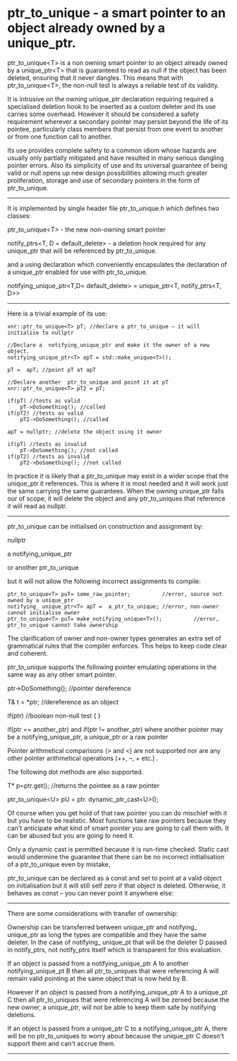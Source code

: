 # ptr_to_unique - a smart pointer to an object already owned by a unique_ptr.

ptr_to_unique&lt;T&gt; is a non owning smart pointer to an object already owned by a unique_ptr&lt;T&gt; that is guaranteed to read as null if the object has been deleted, ensuring that it never dangles. This means that with ptr_to_unique&lt;T&gt;, the non-null test is always a reliable test of its validity.

It is intrusive on the owning unique_ptr declaration requiring required a specialised deletion hook to be inserted as a custom deleter and its use carries some overhead. However it should be considered a safety requirement wherever a secondary pointer may persist beyond the life of its pointee, particularly class members that persist from one event to another or from one function call to another.

Its use provides complete safety to a common idiom whose hazards are usually only partially mitigated and have resulted in many serious dangling pointer errors.
Also its simplicity of use and its universal guarantee of being valid or null opens up new design possibilities allowing much greater proliferation, storage and use of secondary pointers in the form of ptr_to_unique.
________________________________________________________________________________

It is implemented by single header file ptr_to_unique.h which defines two classes: 

ptr_to_unique&lt;T&gt; - the new non-owning smart pointer

notify_ptrs<T, D = default_delete<T>> - a deletion hook required for any unique_ptr that will be referenced by ptr_to_unique.

and a using declaration which conveniently encapsulates the declaration of a unique_ptr enabled for use with ptr_to_unique.

notifying_unique_ptr<T,D= default_delete<T>> 
= unique_ptr<T, notify_ptrs<T, D>>
________________________________________________________________________________

Here is a trivial example of its use:

	xnr::ptr_to_unique<T> pT; //declare a ptr_to_unique – it will initialise to nullptr

	//Declare a  notifying_unique_ptr and make it the owner of a new object.
	notifying_unique_ptr<T> apT = std::make_unique<T>();

	pT =  apT; //point pT at apT

	//Declare another  ptr_to_unique and point it at pT
	xnr::ptr_to_unique<T> pT2 = pT;

	if(pT) //tests as valid
		pT->DoSomething(); //called
	if(pT2) //tests as valid
		pT2->DoSomething(); //called

	apT = nullptr; //delete the object using it owner

	if(pT) //tests as invalid
		pT->DoSomething(); //not called
	if(pT2) //tests as invalid
		pT2->DoSomething(); //not called

In practice it is likely that a ptr_to_unique may exist in a wider scope that the unique_ptr it references. This is where it is most needed and it will work just the same carrying the same guarantees. When the owning unique_ptr falls our of scope, it will delete the object and any ptr_to_uniques that reference it will read as nullptr.
________________________________________________________________________________
ptr_to_unique can be initialised on construction and assignment by:

nullptr 

a notifying_unique_ptr

or another ptr_to_unique

but it will not allow the following incorrect assignments to compile:

	ptr_to_unique<T> puT= some_raw_pointer;          //error, source not owned by a unique_ptr
	notifying_ unique_ptr<T> apT =  a_ptr_to_unique; //error, non-owner cannot initialise owner
	ptr_to_unique<T> puT= make_notifying_unique<T>();          //error, ptr_to_unique cannot take ownership

The clarification of owner and non-owner types generates an extra set of grammatical rules that the compiler enforces. This helps to keep code clear and coherent.

ptr_to_unique supports the following pointer emulating operations in the same way as any other smart pointer.

ptr->DoSomething();  //pointer dereference

T& t = *ptr;  //dereference as an object

if(ptr) //boolean non-null test
{
}

if(ptr == another_ptr) and if(ptr != another_ptr)
where another pointer may be a notifying_unique_ptr, a unique_ptr or a raw pointer

Pointer arithmetical comparisons (> and <) are not supported nor are any other pointer arithmetical operations (++, –, + etc.) .

The following dot methods are also supported.

T* p=ptr.get(); //returns the pointee as a raw pointer

ptr_to_unique&lt;U&gt; pU = ptr. dynamic_ptr_cast&lt;U&gt;();

Of course when you get hold of that raw pointer you can do mischief with it but you have to be realistic. Most functions take raw pointers because they can't anticipate what kind of smart pointer you are going to call them with. It can be abused but you are going to need it. 

Only a dynamic cast is permitted because it is run-time checked. Static cast would undermine the guarantee that there can be no incorrect initialisation of a ptr_to_unique even by mistake.

ptr_to_unique can be declared as a const and set to point at a valid object on initialisation but it will still self zero if that object is deleted. Otherwise, it behaves as const – you can never point it anywhere else:
________________________________________________________________________________
There are some considerations with transfer of ownership:

Ownership can be transferred between unique_ptr and notifying_ unique_ptr as long the types are compatible and they have the same deleter. In the case of notifying_ unique_pt that will be the deleter D passed in notify_ptrs, not notify_ptrs itself which is transparent for this evaluation.

If an object is passed from a notifying_unique_ptr  A to another notifying_unique_pt B
then all ptr_to_uniques that were referencing A will remain valid pointing at the same object that is now held by B.

However if an object is passed from a notifying_unique_ptr  A to a unique_pt C
then all ptr_to_uniques that were referencing A will be zeroed because the new owner, a unique_ptr, will not be able to keep them safe by notifying deletions.

If an object is passed from a unique_ptr C to a notifying_unique_ptr  A, there will be no ptr_to_uniques to worry about because the  unique_ptr C doesn't support them and can't accrue them.
________________________________________________________________________________

